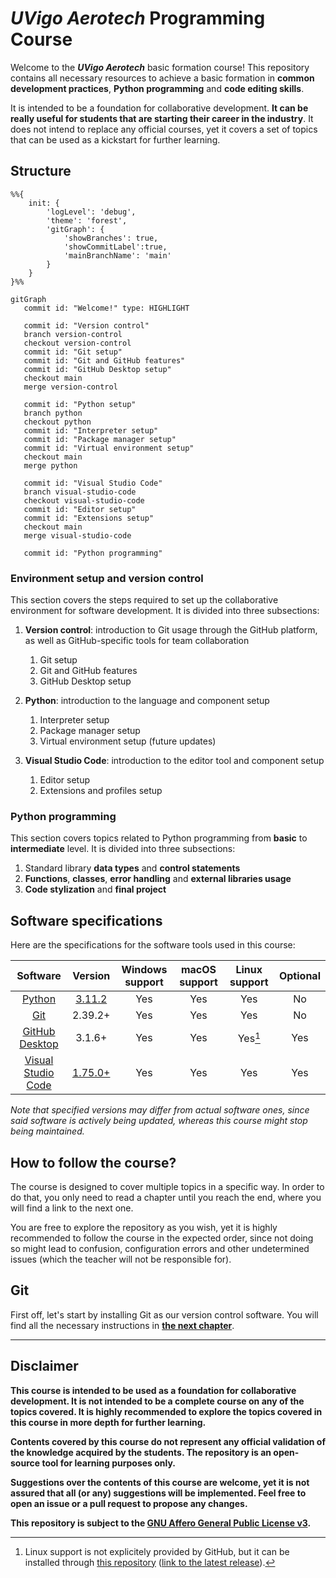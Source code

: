 # *UVigo Aerotech* Programming Course

Welcome to the ***UVigo Aerotech*** basic formation course! This repository contains all necessary resources to achieve a basic formation in **common development practices**, **Python programming** and **code editing skills**.

It is intended to be a foundation for collaborative development. **It can be really useful for students that are starting their career in the industry**. It does not intend to replace any official courses, yet it covers a set of topics that can be used as a kickstart for further learning.

## Structure

```mermaid
%%{
    init: {
        'logLevel': 'debug',
        'theme': 'forest',
        'gitGraph': {
            'showBranches': true,
            'showCommitLabel':true,
            'mainBranchName': 'main'
        }
    }
}%%

gitGraph
   commit id: "Welcome!" type: HIGHLIGHT

   commit id: "Version control"
   branch version-control
   checkout version-control
   commit id: "Git setup"
   commit id: "Git and GitHub features"
   commit id: "GitHub Desktop setup"
   checkout main
   merge version-control

   commit id: "Python setup"
   branch python
   checkout python
   commit id: "Interpreter setup"
   commit id: "Package manager setup"
   commit id: "Virtual environment setup"
   checkout main
   merge python

   commit id: "Visual Studio Code"
   branch visual-studio-code
   checkout visual-studio-code
   commit id: "Editor setup"
   commit id: "Extensions setup"
   checkout main
   merge visual-studio-code

   commit id: "Python programming"
```

### Environment setup and version control

This section covers the steps required to set up the collaborative environment for software development. It is divided into three subsections:

1. **Version control**: introduction to Git usage through the GitHub platform, as well as GitHub-specific tools for team collaboration
   1. Git setup
   2. Git and GitHub features
   3. GitHub Desktop setup

2. **Python**: introduction to the language and component setup
   1. Interpreter setup
   2. Package manager setup
   3. Virtual environment setup (future updates)

3. **Visual Studio Code**: introduction to the editor tool and component setup
   1. Editor setup
   2. Extensions and profiles setup

### Python programming

This section covers topics related to Python programming from **basic** to **intermediate** level. It is divided into three subsections:

1. Standard library **data types** and **control statements**
2. **Functions**, **classes**, **error handling** and **external libraries usage**
3. **Code stylization** and **final project**

## Software specifications

Here are the specifications for the software tools used in this course:

| Software | Version | Windows support | macOS support | Linux support | Optional |
| :------: | :-----: | :-------------: | :-----------: | :-----------: | :------: |
| [Python](https://www.python.org/) | [3.11.2](https://www.python.org/downloads/release/python-3112/) | Yes | Yes | Yes | No |
| [Git](https://git-scm.com/) | 2.39.2+ | Yes | Yes | Yes | No |
| [GitHub Desktop](https://desktop.github.com/) | 3.1.6+ | Yes | Yes | Yes[^1] | Yes |
| [Visual Studio Code](https://code.visualstudio.com/) | [1.75.0+](https://code.visualstudio.com/Download) | Yes | Yes | Yes | Yes |

*Note that specified versions may differ from actual software ones, since said software is actively being updated, whereas this course might stop being maintained.*

## How to follow the course?

The course is designed to cover multiple topics in a specific way. In order to do that, you only need to read a chapter until you reach the end, where you will find a link to the next one.

You are free to explore the repository as you wish, yet it is highly recommended to follow the course in the expected order, since not doing so might lead to confusion, configuration errors and other undetermined issues (which the teacher will not be responsible for).

## Git

First off, let's start by installing Git as our version control software. You will find all the necessary instructions in [**the next chapter**](/docs/version-control/git/README.md).

---

## Disclaimer

**This course is intended to be used as a foundation for collaborative development. It is not intended to be a complete course on any of the topics covered. It is highly recommended to explore the topics covered in this course in more depth for further learning.**

**Contents covered by this course do not represent any official validation of the knowledge acquired by the students. The repository is an open-source tool for learning purposes only.**

**Suggestions over the contents of this course are welcome, yet it is not assured that all (or any) suggestions will be implemented. Feel free to open an issue or a pull request to propose any changes.**

**This repository is subject to the [GNU Affero General Public License v3](LICENSE).**

[^1]: Linux support is not explicitely provided by GitHub, but it can be installed through [this repository](https://github.com/shiftkey/desktop) ([link to the latest release](https://github.com/shiftkey/desktop/releases)).
